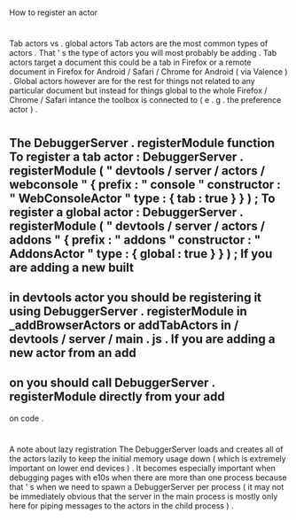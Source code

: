 #
How
to
register
an
actor
#
#
Tab
actors
vs
.
global
actors
Tab
actors
are
the
most
common
types
of
actors
.
That
'
s
the
type
of
actors
you
will
most
probably
be
adding
.
Tab
actors
target
a
document
this
could
be
a
tab
in
Firefox
or
a
remote
document
in
Firefox
for
Android
/
Safari
/
Chrome
for
Android
(
via
Valence
)
.
Global
actors
however
are
for
the
rest
for
things
not
related
to
any
particular
document
but
instead
for
things
global
to
the
whole
Firefox
/
Chrome
/
Safari
intance
the
toolbox
is
connected
to
(
e
.
g
.
the
preference
actor
)
.
#
#
The
DebuggerServer
.
registerModule
function
To
register
a
tab
actor
:
DebuggerServer
.
registerModule
(
"
devtools
/
server
/
actors
/
webconsole
"
{
prefix
:
"
console
"
constructor
:
"
WebConsoleActor
"
type
:
{
tab
:
true
}
}
)
;
To
register
a
global
actor
:
DebuggerServer
.
registerModule
(
"
devtools
/
server
/
actors
/
addons
"
{
prefix
:
"
addons
"
constructor
:
"
AddonsActor
"
type
:
{
global
:
true
}
}
)
;
If
you
are
adding
a
new
built
-
in
devtools
actor
you
should
be
registering
it
using
DebuggerServer
.
registerModule
in
_addBrowserActors
or
addTabActors
in
/
devtools
/
server
/
main
.
js
.
If
you
are
adding
a
new
actor
from
an
add
-
on
you
should
call
DebuggerServer
.
registerModule
directly
from
your
add
-
on
code
.
#
#
A
note
about
lazy
registration
The
DebuggerServer
loads
and
creates
all
of
the
actors
lazily
to
keep
the
initial
memory
usage
down
(
which
is
extremely
important
on
lower
end
devices
)
.
It
becomes
especially
important
when
debugging
pages
with
e10s
when
there
are
more
than
one
process
because
that
'
s
when
we
need
to
spawn
a
DebuggerServer
per
process
(
it
may
not
be
immediately
obvious
that
the
server
in
the
main
process
is
mostly
only
here
for
piping
messages
to
the
actors
in
the
child
process
)
.
